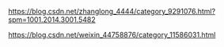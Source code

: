 
https://blog.csdn.net/zhanglong_4444/category_9291076.html?spm=1001.2014.3001.5482

https://blog.csdn.net/weixin_44758876/category_11586031.html
